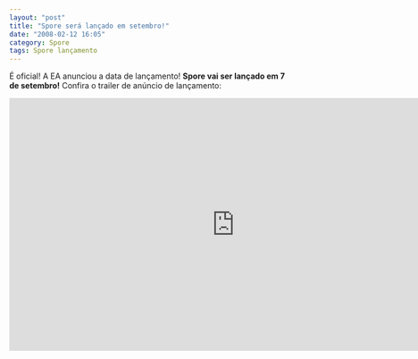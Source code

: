 ```yaml
---
layout: "post"
title: "Spore será lançado em setembro!"
date: "2008-02-12 16:05"
category: Spore
tags: Spore lançamento
---
```


É oficial! A EA anunciou a data de lançamento! **Spore vai ser lançado em 7 de setembro!** Confira o trailer de anúncio de lançamento:

<iframe width="806" height="453" src="https://www.youtube.com/embed/k6n9PoWwxaY" frameborder="0" allow="accelerometer; autoplay; encrypted-media; gyroscope; picture-in-picture" allowfullscreen></iframe>
